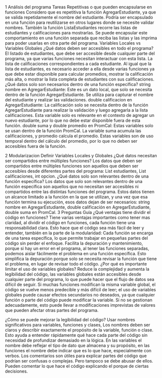 1 Análisis del programa
Tareas Repetitivas o que pueden encapsularse en funciones
Considero que es repetitiva la función AgregarEstudiante, ya que se valida repetidamente el nombre del estudiante. Podría ser encapsulado en una función para reutilizarse en otros lugares donde se necesite validar nombres.
También la función ListaEstudiantes recorre las listas de estudiantes y calificaciones para mostrarlas. Se puede encapsular este comportamiento en una función separada que reciba las listas y las imprima para poder usarlas en otra parte del programa.
Variables Locales vs Variables Globales
¿Qué datos deben ser accesibles en todo el programa?
El listado de estudiantes, que debe ser accesible desde cualquier parte del programa, ya que varias funciones necesitan interactuar con esta lista.
La lista de calificaciones correspondientes a cada estudiante. Al igual que la lista de estudiantes, es necesario acceder a ella desde varias funciones ya que debe estar disponible para calcular promedios, mostrar la calificación más alta, o mostrar la lista completa de estudiantes con sus calificaciones.
¿Qué datos solo son necesarios dentro de una función específica?
string nombre en AgregarEstudiante:
Este es un dato local, que solo se necesita dentro de la función AgregarEstudiante. Se utiliza para capturar el nombre del estudiante y realizar las validaciones.
double calificacion en AgregarEstudiante:
La calificación solo se necesita dentro de la función AgregarEstudiante para realizar la validación y luego agregarla a la lista calificaciones. Esta variable solo es relevante en el contexto de agregar un nuevo estudiante, por lo que no debe estar disponible fuera de esta función.
double suma y double promedio en PromCal:
Estas variables solo se usan dentro de la función PromCal. La variable suma acumula las calificaciones, y promedio calcula el promedio. Estas variables son de uso temporal dentro del cálculo del promedio, por lo que no deben ser accesibles fuera de la función.


2 Modularizacion
Definir Variables Locales y Globales
¿Qué datos necesitan ser compartidos entre múltiples funciones?
Los datos que deben ser compartidos entre múltiples funciones son aquellos que deben ser accesibles desde diferentes partes del programa: List<string> estudiantes, List<double> calificaciones, int opcion.
¿Qué datos solo son relevantes dentro de una función específica?
Los datos que solo son relevantes dentro de una función específica son aquellos que no necesitan ser accesibles ni compartidos entre las distintas funciones del programa. Estos datos tienen un alcance limitado a la función en la que se utilizan, y una vez que esa función termina su ejecución, esos datos dejan de ser necesarios: string nombre en AgregarEstudiante, double calificación en AgregarEstudiante, double suma en PromCal.
3 Preguntas Guía
¿Qué ventajas tiene dividir el código en funciones?
Tiene varias ventajas importantes como tener mas claridad, al dividir el código en funciones, cada función tiene una responsabilidad clara. Esto hace que el código sea más fácil de leer y entender, también en la parte de la modularidad: Cada función se encarga de una tarea específica, lo que permite trabajar en pequeñas partes del código sin perder el enfoque. Facilita la depuración y mantenimiento, porque si hay un error en el programa, al tener las funciones separadas, podemos aislar fácilmente el problema en una función específica. Esto simplifica la depuración porque solo se necesita revisar la función que tiene el problema, en lugar de revisar todo el código.
¿Por qué es importante limitar el uso de variables globales?
Reduce la complejidad y aumenta la legibilidad del código, las variables globales están accesibles desde cualquier parte del programa, lo que puede hacer que el flujo de datos sea difícil de seguir. Si muchas funciones modifican la misma variable global, el código se vuelve menos predecible y más difícil de leer; el uso de variables globales puede causar efectos secundarios no deseados, ya que cualquier función o parte del código puede modificar la variable. Si no se gestionan adecuadamente, esto puede llevar a modificaciones imprevistas de valores que pueden afectar otras partes del programa.


¿Cómo se puede mejorar la legibilidad del código?
Usar nombres significativos para variables, funciones y clases, Los nombres deben ser claros y describir exactamente el propósito de la variable, función o clase. Esto ayuda a entender rápidamente qué hace cada parte del código sin necesidad de profundizar demasiado en la lógica. En las variables el nombre debe reflejar el tipo de dato que almacena y su propósito, en las funciones el nombre debe indicar que es lo que hace, especialmente con verbos. Los comentarios son útiles para explicar partes del código que podrían ser confusas o complejas. Pero tampoco se debe abusar de ellos. Pueden comentar lo que hace el código explicando el porque de ciertas decisiones.
